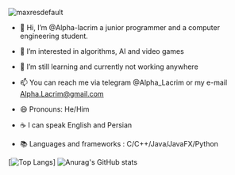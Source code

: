 
![maxresdefault](https://github.com/user-attachments/assets/d72c3011-fd79-4ca5-875b-92f80c8e5f4a)

- 👋 Hi, I’m @Alpha-lacrim a junior programmer and a computer engineering student.

- 👀 I’m interested in algorithms, AI and video games


- 🌱 I’m still learning and currently not working anywhere

- 📫 You can reach me via telegram @Alpha_Lacrim or my e-mail Alpha.Lacrim@gmail.com

- 😄 Pronouns: He/Him

- ☕ I can speak English and Persian

- 📚 Languages and frameworks : C/C++/Java/JavaFX/Python

[![Top Langs](https://github-readme-stats.vercel.app/api/top-langs/?username=Alpha-lacrim&theme=radical)]
![Anurag's GitHub stats](https://github-readme-stats.vercel.app/api?username=Alpha-Lacrim&show_icons=true&theme=radical)

